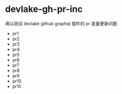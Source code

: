 # devlake-gh-pr-inc
用以测试 devlake github graphql 插件的 pr 差量更新问题

- pr1 
- pr2
- pr3
- pr4
- pr5
- pr6
- pr7
- pr8
- pr9
- pr10
- pr15
